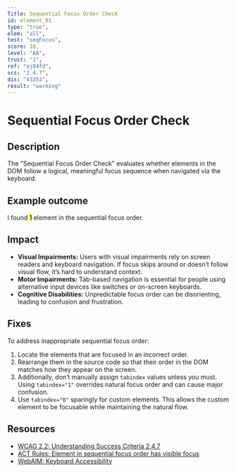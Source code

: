 ```yaml
---
Title: Sequential Focus Order Check
id: element_01
type: "true",
elem: "all",
test: "seqFocus",
score: 10,
level: "AA",
trust: "1",
ref: "oj04fd",
scs: "2.4.7",
dis: "43353",
result: "warning"
---
```


# Sequential Focus Order Check

## Description

The "Sequential Focus Order Check" evaluates whether elements in the DOM follow a logical, meaningful focus sequence when navigated via the keyboard.

## Example outcome

I found <mark>1</mark> element in the sequential focus order.

## Impact

- **Visual Impairments:** Users with visual impairments rely on screen readers and keyboard navigation. If focus skips around or doesn’t follow visual flow, it’s hard to understand context.
- **Motor Impairments:** Tab-based navigation is essential for people using alternative input devices like switches or on-screen keyboards.
- **Cognitive Disabilities:** Unpredictable focus order can be disorienting, leading to confusion and frustration.

## Fixes

To address inappropriate sequential focus order:

1. Locate the elements that are focused in an incorrect order.
2. Rearrange them in the source code so that their order in the DOM matches how they appear on the screen.
3. Additionally, don’t manually assign <code>tabindex</code> values unless you must. Using <code>tabindex="1"</code> overrides natural focus order and can cause major confusion.
4. Use <code>tabindex="0"</code> sparingly for custom elements. This allows the custom element to be focusable while maintaining the natural flow.

## Resources

- [WCAG 2.2: Understanding Success Criteria 2.4.7](https://www.w3.org/WAI/WCAG22/Understanding/focus-visible)
- [ACT Rules: Element in sequential focus order has visible focus](https://www.w3.org/WAI/standards-guidelines/act/rules/oj04fd/)
- [WebAIM: Keyboard Accessibility](https://webaim.org/techniques/keyboard/)
